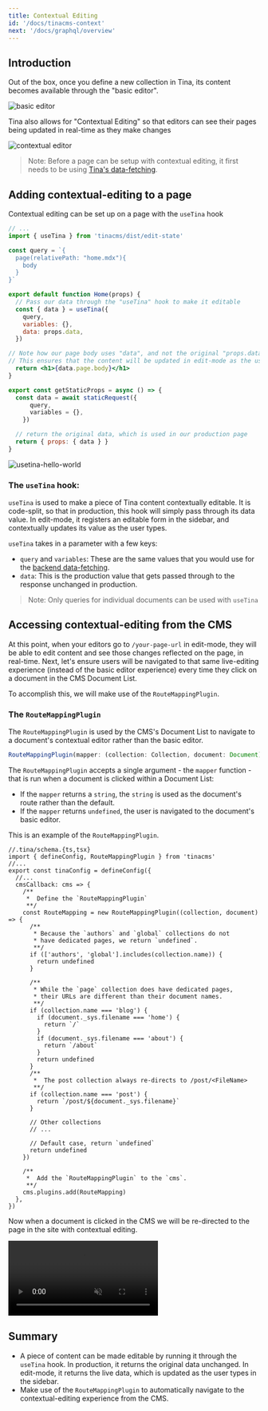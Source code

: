 ```yaml
---
title: Contextual Editing
id: '/docs/tinacms-context'
next: '/docs/graphql/overview'
---
```


## Introduction

Out of the box, once you define a new collection in Tina, its content becomes available through the "basic editor".

![basic editor](https://res.cloudinary.com/forestry-demo/image/upload/v1647455231/tina-io/docs/basic-editor.png)

Tina also allows for "Contextual Editing" so that editors can see their pages being updated in real-time as they make changes

![contextual editor](https://res.cloudinary.com/forestry-demo/image/upload/v1647455231/tina-io/docs/contextual-editing.png)

> Note: Before a page can be setup with contextual editing, it first needs to be using [Tina's data-fetching](/docs/features/data-fetching/).

## Adding contextual-editing to a page

Contextual editing can be set up on a page with the `useTina` hook

```jsx
// ...
import { useTina } from 'tinacms/dist/edit-state'

const query = `{
  page(relativePath: "home.mdx"){
    body
  }
}`

export default function Home(props) {
  // Pass our data through the "useTina" hook to make it editable
  const { data } = useTina({
    query,
    variables: {},
    data: props.data,
  })

// Note how our page body uses "data", and not the original "props.data".
// This ensures that the content will be updated in edit-mode as the user types
  return <h1>{data.page.body}</h1>
}

export const getStaticProps = async () => {
  const data = await staticRequest({
      query,
      variables = {},
    })

  // return the original data, which is used in our production page
  return { props: { data } }
}
```

![usetina-hello-world](https://res.cloudinary.com/forestry-demo/image/upload/q_32/v1643294947/tina-io/hello-world.png)

### The `useTina` hook:

`useTina` is used to make a piece of Tina content contextually editable. It is code-split, so that in production, this hook will simply pass through its data value. In edit-mode, it registers an editable form in the sidebar, and contextually updates its value as the user types.

`useTina` takes in a parameter with a few keys:

- `query` and `variables`: These are the same values that you would use for the [backend data-fetching](/docs/features/data-fetching/).
- `data`: This is the production value that gets passed through to the response unchanged in production.

> Note: Only queries for individual documents can be used with `useTina`

## Accessing contextual-editing from the CMS

At this point, when your editors go to `/your-page-url` in edit-mode, they will be able to edit content and see those changes reflected on the page, in real-time. Next, let's ensure users will be navigated to that same live-editing experience (instead of the basic editor experience) every time they click on a document in the CMS Document List.

To accomplish this, we will make use of the `RouteMappingPlugin`.

### The `RouteMappingPlugin`

The `RouteMappingPlugin` is used by the CMS's Document List to navigate to a document's contextual editor rather than the basic editor.

```ts
RouteMappingPlugin(mapper: (collection: Collection, document: Document) => string | undefined)
```

The `RouteMappingPlugin` accepts a single argument - the `mapper` function - that is run when a document is clicked within a Document List:

- If the `mapper` returns a `string`, the `string` is used as the document's route rather than the default.
- If the `mapper` returns `undefined`, the user is navigated to the document's basic editor.

This is an example of the `RouteMappingPlugin`.

```tsx
//.tina/schema.{ts,tsx}
import { defineConfig, RouteMappingPlugin } from 'tinacms'
//...
export const tinaConfig = defineConfig({
  //...
  cmsCallback: cms => {
    /**
     *  Define the `RouteMappingPlugin`
     **/
    const RouteMapping = new RouteMappingPlugin((collection, document) => {
      /**
       * Because the `authors` and `global` collections do not
       * have dedicated pages, we return `undefined`.
       **/
      if (['authors', 'global'].includes(collection.name)) {
        return undefined
      }

      /**
       * While the `page` collection does have dedicated pages,
       * their URLs are different than their document names.
       **/
      if (collection.name === 'blog') {
        if (document._sys.filename === 'home') {
          return `/`
        }
        if (document._sys.filename === 'about') {
          return `/about`
        }
        return undefined
      }
      /**
       *  The post collection always re-directs to /post/<FileName>
       **/
      if (collection.name === 'post') {
        return `/post/${document._sys.filename}`
      }

      // Other collections
      // ...

      // Default case, return `undefined`
      return undefined
    })

    /**
     *  Add the `RouteMappingPlugin` to the `cms`.
     **/
    cms.plugins.add(RouteMapping)
  },
})
```

Now when a document is clicked in the CMS we will be re-directed to the page in the site with contextual editing.

<video
className="video"
autoPlay="true"
loop
muted
playsInline><source
          src="https://res.cloudinary.com/forestry-demo/video/upload/q_100,h_584/e_accelerate:-20/v1655919318/tina-io/docs/RoutMapperVid.webm"
          type="video/webm"
        /><source
src="https://res.cloudinary.com/forestry-demo/video/upload/q_80,h_584/e_accelerate:-20/v1655919318/tina-io/docs/RoutMapperVid.mp4"
type="video/mp4"
/>
</video>

## Summary

- A piece of content can be made editable by running it through the `useTina` hook. In production, it returns the original data unchanged. In edit-mode, it returns the live data, which is updated as the user types in the sidebar.
- Make use of the `RouteMappingPlugin` to automatically navigate to the contextual-editing experience from the CMS.

